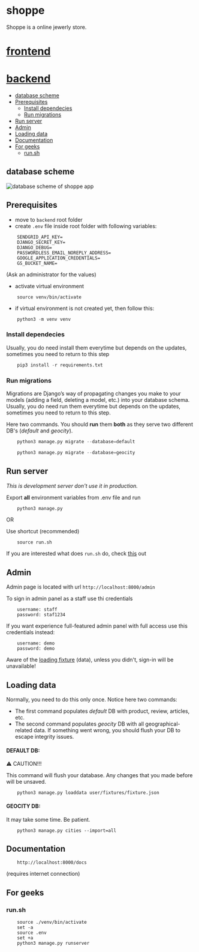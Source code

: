 # shoppe
Shoppe is a online jewerly store.
# [frontend](https://github.com/ShoppeOrg/shoppe/tree/main/frontend/README.md)
# [backend](https://github.com/ShoppeOrg/shoppe/tree/main/backend/README.md)
- [database scheme](#database-scheme)
- [Prerequisites](#prerequisites)
  * [Install dependecies](#install-dependecies)
  * [Run migrations](#run-migrations)
- [Run server](#run-server)
- [Admin](#admin)
- [Loading data](#loading-data)
- [Documentation](#documentation)
- [For geeks](#for-geeks)
  * [run.sh](#runsh)
## database scheme
![database scheme of shoppe app](https://github.com/ShoppeOrg/shoppe/blob/db-scheme/Shoppe.png)
## Prerequisites

- move to `backend` root folder
- create `.env` file inside root folder with following variables:

```
    SENDGRID_API_KEY=
    DJANGO_SECRET_KEY=
    DJANGO_DEBUG=
    PASSWORDLESS_EMAIL_NOREPLY_ADDRESS=
    GOOGLE_APPLICATION_CREDENTIALS=
    GS_BUCKET_NAME=
```
(Ask an administrator for the values)

- activate virtual environment

```
    source venv/bin/activate
```
- if virtual environment is not created yet, then follow this:

```python
    python3 -m venv venv
```

### Install dependecies
Usually, you do need install them everytime but depends on the updates, sometimes you need to return to this step

```python
    pip3 install -r requirements.txt
```
### Run migrations
Migrations are Django’s way of propagating changes you make to your models (adding a field, deleting a model, etc.) into your database schema.
Usually, you do need run them everytime but depends on the updates, sometimes you need to return to this step.

Here two commands. You should **run** them **both** as they serve two different DB's (*default* and *geocity*).
```python
    python3 manage.py migrate --database=default
```
```python
    python3 manage.py migrate --database=geocity
```

## Run server
*This is development server don't use it in production.*

Export **all** environment variables from .env file and run
```python
    python3 manage.py
```
OR

Use shortcut (recommended)

```
    source run.sh
```
If you are interested what does `run.sh` do, check [this](#runsh) out


## Admin
Admin page is located with url `http://localhost:8000/admin`

To sign in admin panel as a staff use thi credentials
```
    username: staff
    password: staf1234
```

If you want experience full-featured admin panel with full access use this credentials instead:
```
    username: demo
    password: demo
```
Aware of the [loading fixture](#loading-data) (data), unless you didn't, sign-in will be unavailable!

## Loading data
Normally, you need to do this only once. Notice here two commands:
- The first command populates *default* DB with product, review, articles, etc.
- The second command populates *geocity* DB with all geographical-related data. If something went wrong, you
should flush your DB to escape integrity issues.

#### DEFAULT DB:
⚠️ CAUTION!!!

This command will flush your database. Any changes that you made before will be unsaved.

```
    python3 manage.py loaddata user/fixtures/fixture.json
```

#### GEOCITY DB:
It may take some time. Be patient.
```
    python3 manage.py cities --import=all
```

## Documentation
```
    http://localhost:8000/docs
```
(requires internet connection)
## For geeks
### run.sh

```
    source ./venv/bin/activate
    set -a
    source .env
    set +a
    python3 manage.py runserver
```
